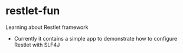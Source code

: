 restlet-fun
===========

Learning about Restlet framework

- Currently it contains a simple app to demonstrate how to configure Restlet with SLF4J
